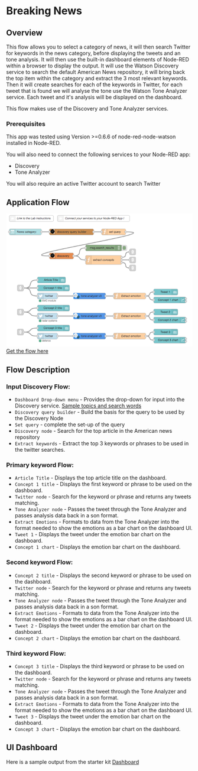 # Breaking News
## Overview
This flow allows you to select a category of news, it will then search Twitter for keywords in the news category, before displaying the tweets and an tone analysis. It will then use the built-in dashboard elements of Node-RED within a browser to display the output. It will use the Watson Discovery service to search the default American News repository, it will bring back the top item within the category and extract the 3 most relevant keywords. Then it will create searches for each of the keywords in Twitter, for each tweet that is found we will analyse the tone use the Watson Tone Analyzer service. Each tweet and it's analysis will be displayed on the dashboard.

This flow makes use of the Discovery and Tone Analyzer services.

### Prerequisites
This app was tested using Version >=0.6.6 of node-red-node-watson installed in Node-RED.

You will also need to connect the following services to your Node-RED app:
- Discovery
- Tone Analyzer

You will also require an active Twitter account to search Twitter

## Application Flow
![Flow](sk_bn_flow.jpg)
[Get the flow here](sk_bn_flow.json)

## Flow Description
### Input Discovery Flow:
- `Dashboard Drop-down menu` - Provides the drop-down for input into the Discovery service. [Sample topics and search words](sk_bn_menu.txt)
- `Discovery query builder` - Build the basis for the query to be used by the Discovery Node
- `Set query` - complete the set-up of the query
- `Discovery node` - Search for the top article in the American news repository
- `Extract keywords` - Extract the top 3 keywords or phrases to be used in the twitter searches.

### Primary keyword Flow:
- `Article Title` - Displays the top article title on the dashboard.
- `Concept 1 title` - Displays the first keyword or phrase to be used on the dashboard.
- `Twitter node` - Search for the keyword or phrase and returns any tweets matching.
- `Tone Analyzer node` - Passes the tweet through the Tone Analyzer and passes analysis data back in a son format.
- `Extract Emotions` - Formats to data from the Tone Analyzer into the format needed to show the emotions as a bar chart on the dashboard UI.
- `Tweet 1` - Displays the tweet under the emotion bar chart on the dashboard.
- `Concept 1 chart` - Displays the emotion bar chart on the dashboard.

### Second keyword Flow:
- `Concept 2 title` - Displays the second keyword or phrase to be used on the dashboard.
- `Twitter node` - Search for the keyword or phrase and returns any tweets matching.
- `Tone Analyzer node` - Passes the tweet through the Tone Analyzer and passes analysis data back in a son format.
- `Extract Emotions` - Formats to data from the Tone Analyzer into the format needed to show the emotions as a bar chart on the dashboard UI.
- `Tweet 2` - Displays the tweet under the emotion bar chart on the dashboard.
- `Concept 2 chart` - Displays the emotion bar chart on the dashboard.

### Third keyword Flow:
- `Concept 3 title` - Displays the third keyword or phrase to be used on the dashboard.
- `Twitter node` - Search for the keyword or phrase and returns any tweets matching.
- `Tone Analyzer node` - Passes the tweet through the Tone Analyzer and passes analysis data back in a son format.
- `Extract Emotions` - Formats to data from the Tone Analyzer into the format needed to show the emotions as a bar chart on the dashboard UI.
- `Tweet 3` - Displays the tweet under the emotion bar chart on the dashboard.
- `Concept 3 chart` - Displays the emotion bar chart on the dashboard.

## UI Dashboard
Here is a sample output from the starter kit
[Dashboard](sk_bn_ui.jpg)
